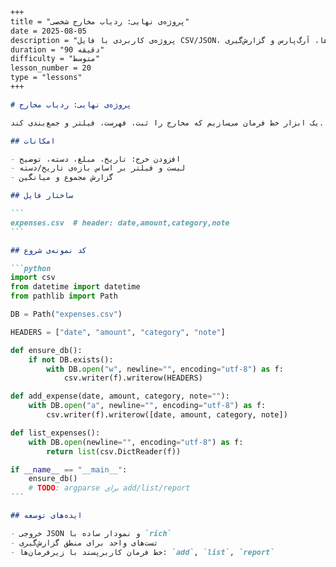 ````markdown
+++
title = "پروژه‌ی نهایی: ردیاب مخارج شخصی"
date = 2025-08-05
description = "پروژه‌ی کاربردی با فایل CSV/JSON، ماژول‌ها، آرگ‌پارس و گزارش‌گیری"
duration = "90 دقیقه"
difficulty = "متوسط"
lesson_number = 20
type = "lessons"
+++

# پروژه‌ی نهایی: ردیاب مخارج

یک ابزار خط فرمان می‌سازیم که مخارج را ثبت، فهرست، فیلتر و جمع‌بندی کند.

## امکانات

- افزودن خرج: تاریخ، مبلغ، دسته، توضیح
- لیست و فیلتر بر اساس بازه‌ی تاریخ/دسته
- گزارش مجموع و میانگین

## ساختار فایل

```
expenses.csv  # header: date,amount,category,note
```

## کد نمونه‌ی شروع

```python
import csv
from datetime import datetime
from pathlib import Path

DB = Path("expenses.csv")

HEADERS = ["date", "amount", "category", "note"]

def ensure_db():
    if not DB.exists():
        with DB.open("w", newline="", encoding="utf-8") as f:
            csv.writer(f).writerow(HEADERS)

def add_expense(date, amount, category, note=""):
    with DB.open("a", newline="", encoding="utf-8") as f:
        csv.writer(f).writerow([date, amount, category, note])

def list_expenses():
    with DB.open(newline="", encoding="utf-8") as f:
        return list(csv.DictReader(f))

if __name__ == "__main__":
    ensure_db()
    # TODO: argparse برای add/list/report
```

## ایده‌های توسعه

- خروجی JSON و نمودار ساده با `rich`
- تست‌های واحد برای منطق گزارش‌گیری
- خط فرمان کاربرپسند با زیرفرمان‌ها: `add`, `list`, `report`

````
